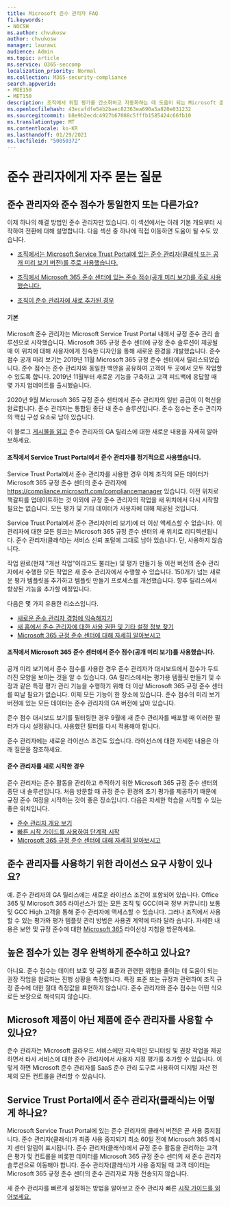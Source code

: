```yaml
---
title: Microsoft 준수 관리자 FAQ
f1.keywords:
- NOCSH
ms.author: chvukosw
author: chvukosw
manager: laurawi
audience: Admin
ms.topic: article
ms.service: O365-seccomp
localization_priority: Normal
ms.collection: M365-security-compliance
search.appverid:
- MOE150
- MET150
description: 조직에서 위험 평가를 간소화하고 자동화하는 데 도움이 되는 Microsoft 준수 관리자에 대한 질문과 대답을 찾아보는 것이 도움이 됩니다.
ms.openlocfilehash: 43ecafdfe54b2baec82363ea690a5a820e031232
ms.sourcegitcommit: b8e9b2ecdc4927b67088c5fffb1585424c66fb10
ms.translationtype: MT
ms.contentlocale: ko-KR
ms.lasthandoff: 01/29/2021
ms.locfileid: "50050372"
---
```

# <a name="compliance-manager-frequently-asked-questions"></a>준수 관리자에게 자주 묻는 질문

## <a name="is-compliance-manager-and-compliance-score-the-same-thing-or-are-they-different"></a>준수 관리자와 준수 점수가 동일한지 또는 다른가요?

이제 하나의 해결 방법인 준수 관리자만 있습니다. 이 섹션에서는 아래 기본 개요부터 시작하여 전환에 대해 설명합니다. 다음 섹션 중 하나에 직접 이동하면 도움이 될 수도 있습니다.

- [조직에서는 Microsoft Service Trust Portal에 있는 준수 관리자(클래식 또는 공개 미리 보기 버전)를 주로 사용했습니다.](#your-organization-regularly-used-compliance-manager-in-the-service-trust-portal)

- [조직에서 Microsoft 365 준수 센터에 있는 준수 점수(공개 미리 보기)를 주로 사용했습니다.](#your-organization-used-compliance-score-public-preview-in-the-microsoft-365-compliance-center)

- [조직이 준수 관리자에 새로 추가된 경우](#youre-new-to-compliance-manager
)
#### <a name="the-basics"></a>기본

Microsoft 준수 관리자는 Microsoft Service Trust Portal 내에서 규정 준수 관리 솔루션으로 시작했습니다.  Microsoft 365 규정 준수 센터에 규정 준수 솔루션이 제공될 때 이 위치에 대해 사용자에게 친숙한 디자인을 통해 새로운 환경을 개발했습니다. 준수 점수 공개 미리 보기는 2019년 11월 Microsoft 365 규정 준수 센터에서 릴리스되었습니다. 준수 점수는 준수 관리자와 동일한 백안을 공유하여 고객이 두 곳에서 모두 작업할 수 있도록 합니다. 2019년 11월부터 새로운 기능을 구축하고 고객 피드백에 응답할 때 몇 가지 업데이트를 출시했습니다.

2020년 9월 Microsoft 365 규정 준수 센터에서 준수 관리자의 일반 공급이 이 혁신을 완료합니다. 준수 관리자는 통합된 종단 내 준수 솔루션입니다. 준수 점수는 준수 관리자의 핵심 구성 요소로 남아 있습니다.

이 블로그 [게시물을 읽고](https://aka.ms/compliancemanager/GAblog) 준수 관리자의 GA 릴리스에 대한 새로운 내용을 자세히 알아보하세요.

#### <a name="your-organization-regularly-used-compliance-manager-in-the-service-trust-portal"></a>조직에서 Service Trust Portal에서 준수 관리자를 정기적으로 사용했습니다.

Service Trust Portal에서 준수 관리자를 사용한 경우 이제 조직의 모든 데이터가 Microsoft 365 규정 준수 센터의 준수 관리자에 https://compliance.microsoft.com/compliancemanager 있습니다. 이전 위치로 책갈피를 업데이트하는 것 이외에 규정 준수 관리자의 작업을 새 위치에서 다시 시작할 필요는 없습니다. 모든 평가 및 기타 데이터가 사용자에 대해 제공된 것입니다.

Service Trust Portal에서 준수 관리자(미리 보기)에 더 이상 액세스할 수 없습니다. 이 관리자에 대한 모든 링크는 Microsoft 365 규정 준수 센터의 새 위치로 리디렉션됩니다. 준수 관리자(클래식)는 서비스 신뢰 포털에 그대로 남아 있습니다. 단, 사용하지 않습니다.

작업 완료(현재 "개선 작업"이라고도 불리는) 및 평가 만들기 등 이전 버전의 준수 관리자에서 수행한 모든 작업은 새 준수 관리자에서 수행할 수 있습니다. 150개가 넘는 새로운 평가 템플릿을 추가하고 템플릿 만들기 프로세스를 개선했습니다. 향후 릴리스에서 향상된 기능을 추가할 예정입니다.

다음은 몇 가지 유용한 리소스입니다.

- [새로운 준수 관리자 경험에 익숙해지기](compliance-manager-setup.md#understand-the-compliance-manager-dashboard)
- [새 홈에서 준수 관리자에 대한 사용 권한 및 기타 설정 정보 찾기](compliance-manager-setup.md#who-can-access-compliance-manager)
- [Microsoft 365 규정 준수 센터에 대해 자세히 알아보시고](microsoft-365-compliance-center.md)

#### <a name="your-organization-used-compliance-score-public-preview-in-the-microsoft-365-compliance-center"></a>조직에서 Microsoft 365 준수 센터에서 준수 점수(공개 미리 보기)를 사용했습니다.

공개 미리 보기에서 준수 점수를 사용한 경우 준수 관리자가 대시보드에서 점수가 두드러진 모양을 보이는 것을 알 수 있습니다. GA 릴리스에서는 평가용 템플릿 만들기 및 수정과 같은 특정 평가 관리 기능을 수행하기 위해 더 이상 Microsoft 365 규정 준수 센터를 떠날 필요가 없습니다. 이제 모든 기능이 한 장소에 있습니다. 준수 점수의 미리 보기 버전에 있는 모든 데이터는 준수 관리자의 GA 버전에 남아 있습니다.

준수 점수 대시보드 보기를 필터링한 경우 9월에 새 준수 관리자를 배포할 때 이러한 필터가 다시 설정됩니다. 사용했던 필터를 다시 적용해야 합니다.

준수 관리자에는 새로운 라이선스 조건도 있습니다. 라이선스에 대한 자세한 내용은 아래 질문을 참조하세요.

#### <a name="youre-new-to-compliance-manager"></a>준수 관리자를 새로 시작한 경우

준수 관리자는 준수 활동을 관리하고 추적하기 위한 Microsoft 365 규정 준수 센터의 종단 내 솔루션입니다. 처음 방문할 때 규정 준수 환경의 초기 평가를 제공하기 때문에 규정 준수 여정을 시작하는 것이 좋은 장소입니다. 다음은 자세한 학습을 시작할 수 있는 좋은 위치입니다.

- [준수 관리자 개요 보기](compliance-manager.md)
- [빠른 시작 가이드를 사용하여 단계적 시작](compliance-manager-quickstart.md)
- [Microsoft 365 규정 준수 센터에 대해 자세히 알아보시고](microsoft-365-compliance-center.md)

## <a name="are-there-licensing-requirements-for-using-compliance-manager"></a>준수 관리자를 사용하기 위한 라이선스 요구 사항이 있나요?

예. 준수 관리자의 GA 릴리스에는 새로운 라이선스 조건이 포함되어 있습니다. Office 365 및 Microsoft 365 라이선스가 있는 모든 조직 및 GCC(미국 정부 커뮤니티) 보통 및 GCC High 고객을 통해 준수 관리자에 액세스할 수 있습니다. 그러나 조직에서 사용할 수 있는 평가와 평가 템플릿 관리 방법은 사용권 계약에 따라 달라 습니다. 자세한 내용은 보안 및 규정 준수에 대한 [Microsoft 365](https://go.microsoft.com/fwlink/?linkid=2132371) 라이선싱 지침을 방문하세요.

## <a name="if-i-have-a-high-score-does-it-mean-im-fully-compliant"></a>높은 점수가 있는 경우 완벽하게 준수하고 있나요?

아니요. 준수 점수는 데이터 보호 및 규정 표준과 관련한 위험을 줄이는 데 도움이 되는 권장 작업을 완료하는 진행 상황을 측정합니다. 특정 표준 또는 규정과 관련하여 조직 규정 준수에 대한 절대 측정값을 표현하지 않습니다. 준수 관리자와 준수 점수는 어떤 식으로든 보장으로 해석되지 않습니다.

## <a name="can-i-use-compliance-manager-for-non-microsoft-products"></a>Microsoft 제품이 아닌 제품에 준수 관리자를 사용할 수 있나요?

준수 관리자는 Microsoft 클라우드 서비스에만 지속적인 모니터링 및 권장 작업을 제공하면서 타사 서비스에 대한 준수 관리자에서 사용자 지정 평가를 추가할 수 있습니다. 이렇게 하면 Microsoft 준수 관리자를 SaaS 준수 관리 도구로 사용하여 디지털 자산 전체의 모든 컨트롤을 관리할 수 있습니다.

## <a name="whats-happening-to-compliance-manager-classic-in-the-service-trust-portal"></a>Service Trust Portal에서 준수 관리자(클래식)는 어떻게 하나요?

Microsoft Service Trust Portal에 있는 준수 관리자의 클래식 버전은 곧 사용 중지됩니다. 준수 관리자(클래식)가 최종 사용 중지되기 최소 60일 전에 Microsoft 365 메시지 센터 알림이 표시됩니다. 준수 관리자(클래식)에서 규정 준수 활동을 관리하는 고객은 평가 및 컨트롤을 비롯한 데이터를 Microsoft 365 규정 준수 센터의 새 준수 관리자 솔루션으로 이동해야 합니다. 준수 관리자(클래식)가 사용 중지될 때 고객 데이터는 Microsoft 365 규정 준수 센터의 준수 관리자로 자동 전송되지 않습니다.

새 준수 관리자를 빠르게 설정하는 방법을 알아보고 준수 관리자 빠른 [시작 가이드를 읽어보세요.](compliance-manager-quickstart.md)